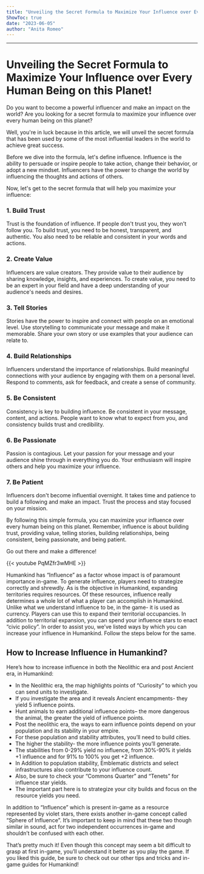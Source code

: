 ```yaml
---
title: "Unveiling the Secret Formula to Maximize Your Influence over Every Human Being on this Planet!"
ShowToc: true 
date: "2023-06-05"
author: "Anita Romeo"
---
```

*****
# Unveiling the Secret Formula to Maximize Your Influence over Every Human Being on this Planet!

Do you want to become a powerful influencer and make an impact on the world? Are you looking for a secret formula to maximize your influence over every human being on this planet?

Well, you're in luck because in this article, we will unveil the secret formula that has been used by some of the most influential leaders in the world to achieve great success.

Before we dive into the formula, let's define influence. Influence is the ability to persuade or inspire people to take action, change their behavior, or adopt a new mindset. Influencers have the power to change the world by influencing the thoughts and actions of others.

Now, let's get to the secret formula that will help you maximize your influence:

### 1. Build Trust

Trust is the foundation of influence. If people don't trust you, they won't follow you. To build trust, you need to be honest, transparent, and authentic. You also need to be reliable and consistent in your words and actions.

### 2. Create Value

Influencers are value creators. They provide value to their audience by sharing knowledge, insights, and experiences. To create value, you need to be an expert in your field and have a deep understanding of your audience's needs and desires.

### 3. Tell Stories

Stories have the power to inspire and connect with people on an emotional level. Use storytelling to communicate your message and make it memorable. Share your own story or use examples that your audience can relate to.

### 4. Build Relationships

Influencers understand the importance of relationships. Build meaningful connections with your audience by engaging with them on a personal level. Respond to comments, ask for feedback, and create a sense of community.

### 5. Be Consistent

Consistency is key to building influence. Be consistent in your message, content, and actions. People want to know what to expect from you, and consistency builds trust and credibility.

### 6. Be Passionate

Passion is contagious. Let your passion for your message and your audience shine through in everything you do. Your enthusiasm will inspire others and help you maximize your influence.

### 7. Be Patient

Influencers don't become influential overnight. It takes time and patience to build a following and make an impact. Trust the process and stay focused on your mission.

By following this simple formula, you can maximize your influence over every human being on this planet. Remember, influence is about building trust, providing value, telling stories, building relationships, being consistent, being passionate, and being patient.

Go out there and make a difference!

{{< youtube PqMZfr3wMHE >}} 



Humankind has “Influence” as a factor whose impact is of paramount importance in-game. To generate influence, players need to strategize correctly and shrewdly. As is the objective in Humankind, expanding territories requires resources. Of these resources, influence really determines a whole lot of what a player can accomplish in Humankind. Unlike what we understand influence to be, in the game- it is used as currency. Players can use this to expand their territorial occupancies. In addition to territorial expansion, you can spend your influence stars to enact “civic policy”. In order to assist you, we’ve listed ways by which you can increase your influence in Humankind. Follow the steps below for the same.
 
## How to Increase Influence in Humankind?
 

 
Here’s how to increase influence in both the Neolithic era and post Ancient era, in Humankind:
 
- In the Neolithic era, the map highlights points of “Curiosity” to which you can send units to investigate.
 - If you investigate the area and it reveals Ancient encampments- they yield 5 influence points.
 - Hunt animals to earn additional influence points– the more dangerous the animal, the greater the yield of influence points.
 - Post the neolithic era, the ways to earn influence points depend on your population and its stability in your empire.
 - For these population and stability attributes, you’ll need to build cities.
 - The higher the stability- the more influence points you’ll generate.
 - The stabilities from 0-29% yield no influence, from 30%-90% it yields +1 influence and for 91% to 100% you get +2 influence.
 - In Addition to population stability, Emblematic districts and select infrastructures also contribute to your influence count.
 - Also, be sure to check your “Commons Quarter” and “Tenets” for influence star yields.
 - The important part here is to strategize your city builds and focus on the resource yields you need.

 
In addition to “Influence” which is present in-game as a resource represented by violet stars, there exists another in-game concept called “Sphere of Influence”. It’s important to keep in mind that these two though similar in sound, act for two independent occurrences in-game and shouldn’t be confused with each other.
 
That’s pretty much it! Even though this concept may seem a bit difficult to grasp at first in-game, you’ll understand it better as you play the game. If you liked this guide, be sure to check out our other tips and tricks and in-game guides for Humankind!





